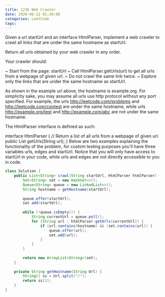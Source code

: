 ```yaml
---
title: 1236 Web Crawler
date: 2020-06-22 01:20:08
categories: LeetCode
tags:
---
```


Given a url startUrl and an interface HtmlParser, implement a web crawler to crawl all links that are under the same hostname as startUrl. 

Return all urls obtained by your web crawler in any order.

Your crawler should:

~ Start from the page: startUrl
~ Call HtmlParser.getUrls(url) to get all urls from a webpage of given url.
~ Do not crawl the same link twice.
~ Explore only the links that are under the same hostname as startUrl.


As shown in the example url above, the hostname is example.org. For simplicity sake, you may assume all urls use http protocol without any port specified. For example, the urls http://leetcode.com/problems and http://leetcode.com/contest are under the same hostname, while urls http://example.org/test and http://example.com/abc are not under the same hostname.

The HtmlParser interface is defined as such: 

interface HtmlParser {
  // Return a list of all urls from a webpage of given url.
  public List<String> getUrls(String url);
}
Below are two examples explaining the functionality of the problem, for custom testing purposes you'll have three variables urls, edges and startUrl. Notice that you will only have access to startUrl in your code, while urls and edges are not directly accessible to you in code.

```java
class Solution {
    public List<String> crawl(String startUrl, HtmlParser htmlParser) {
        Set<String> set = new HashSet<>();
        Queue<String> queue = new LinkedList<>();
        String hostname = getHostname(startUrl);
        
        queue.offer(startUrl);
        set.add(startUrl);
        
        while (!queue.isEmpty()) {
            String currentUrl = queue.poll();
            for (String url : htmlParser.getUrls(currentUrl)) {
                if (url.contains(hostname) && !set.contains(url)) {
                    queue.offer(url);
                    set.add(url);
                }
            }
        }
        
        return new ArrayList<String>(set);
    }
    
    private String getHostname(String Url) {
        String[] ss = Url.split("/");
        return ss[2];
    }
}
```
